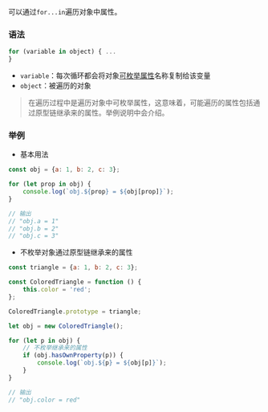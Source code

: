 可以通过`for...in`遍历对象中属性。

### 语法

```js
for (variable in object) { ...
}
```

- `variable`：每次循环都会将对象[可枚举属性](https://developer.mozilla.org/en-US/docs/Web/JavaScript/Enumerability_and_ownership_of_properties)名称复制给该变量
- `object`：被遍历的对象

> 在遍历过程中是遍历对象中可枚举属性，这意味着，可能遍历的属性包括通过原型链继承来的属性。举例说明中会介绍。

### 举例

- 基本用法

```js
const obj = {a: 1, b: 2, c: 3};

for (let prop in obj) {
	console.log(`obj.${prop} = ${obj[prop]}`);
}

// 输出
// "obj.a = 1"
// "obj.b = 2"
// "obj.c = 3"
```

- 不枚举对象通过原型链继承来的属性

```js
const triangle = {a: 1, b: 2, c: 3};

const ColoredTriangle = function () {
	this.color = 'red';
};

ColoredTriangle.prototype = triangle;

let obj = new ColoredTriangle();

for (let p in obj) {
	// 不枚举继承来的属性
	if (obj.hasOwnProperty(p)) {
		console.log(`obj.${p} = ${obj[p]}`);
	}
}

// 输出
// "obj.color = red"
```
